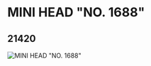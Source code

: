 # MINI HEAD "NO. 1688"
## 21420
![MINI HEAD "NO. 1688"](https://lc-www-live-s.legocdn.com/media/bricks/5/2/6116500.jpg)